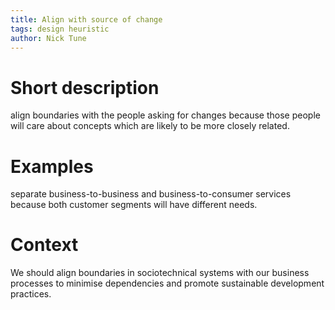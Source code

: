 ```yaml
---
title: Align with source of change
tags: design heuristic
author: Nick Tune
---
```


# Short description

align boundaries with the people asking for changes because those people will care about concepts which are likely to be more closely related.

# Examples

separate business-to-business and business-to-consumer services because both customer segments will have different needs.

# Context

We should align boundaries in sociotechnical systems with our business processes to minimise dependencies and promote sustainable development practices.
